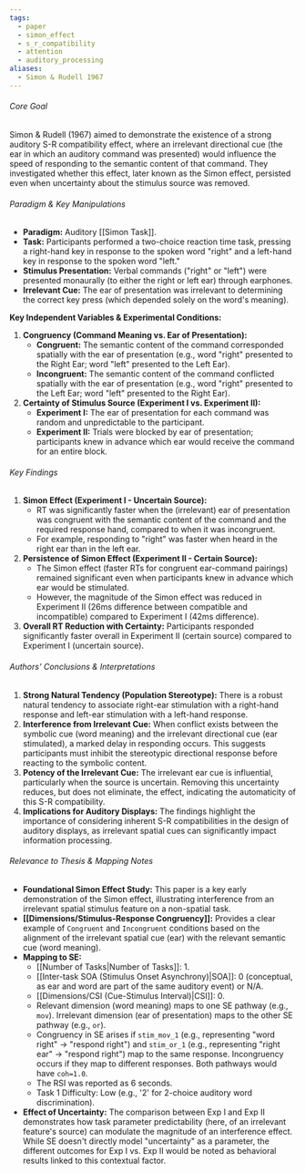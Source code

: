 ```yaml
---
tags:
  - paper
  - simon_effect
  - s_r_compatibility
  - attention
  - auditory_processing
aliases:
  - Simon & Rudell 1967
---
```

###### Core Goal
Simon & Rudell (1967) aimed to demonstrate the existence of a strong auditory S-R compatibility effect, where an irrelevant directional cue (the ear in which an auditory command was presented) would influence the speed of responding to the semantic content of that command. They investigated whether this effect, later known as the Simon effect, persisted even when uncertainty about the stimulus source was removed.

###### Paradigm & Key Manipulations

*   **Paradigm:** Auditory [[Simon Task]].
*   **Task:** Participants performed a two-choice reaction time task, pressing a right-hand key in response to the spoken word "right" and a left-hand key in response to the spoken word "left."
*   **Stimulus Presentation:** Verbal commands ("right" or "left") were presented monaurally (to either the right or left ear) through earphones.
*   **Irrelevant Cue:** The ear of presentation was irrelevant to determining the correct key press (which depended solely on the word's meaning).

**Key Independent Variables & Experimental Conditions:**

1.  **Congruency (Command Meaning vs. Ear of Presentation):**
    *   **Congruent:** The semantic content of the command corresponded spatially with the ear of presentation (e.g., word "right" presented to the Right Ear; word "left" presented to the Left Ear).
    *   **Incongruent:** The semantic content of the command conflicted spatially with the ear of presentation (e.g., word "right" presented to the Left Ear; word "left" presented to the Right Ear).
2.  **Certainty of Stimulus Source (Experiment I vs. Experiment II):**
    *   **Experiment I:** The ear of presentation for each command was random and unpredictable to the participant.
    *   **Experiment II:** Trials were blocked by ear of presentation; participants knew in advance which ear would receive the command for an entire block.

###### Key Findings

1.  **Simon Effect (Experiment I - Uncertain Source):**
    *   RT was significantly faster when the (irrelevant) ear of presentation was congruent with the semantic content of the command and the required response hand, compared to when it was incongruent.
    *   For example, responding to "right" was faster when heard in the right ear than in the left ear.
2.  **Persistence of Simon Effect (Experiment II - Certain Source):**
    *   The Simon effect (faster RTs for congruent ear-command pairings) remained significant even when participants knew in advance which ear would be stimulated.
    *   However, the magnitude of the Simon effect was reduced in Experiment II (26ms difference between compatible and incompatible) compared to Experiment I (42ms difference).
3.  **Overall RT Reduction with Certainty:** Participants responded significantly faster overall in Experiment II (certain source) compared to Experiment I (uncertain source).

###### Authors' Conclusions & Interpretations

1.  **Strong Natural Tendency (Population Stereotype):** There is a robust natural tendency to associate right-ear stimulation with a right-hand response and left-ear stimulation with a left-hand response.
2.  **Interference from Irrelevant Cue:** When conflict exists between the symbolic cue (word meaning) and the irrelevant directional cue (ear stimulated), a marked delay in responding occurs. This suggests participants must inhibit the stereotypic directional response before reacting to the symbolic content.
3.  **Potency of the Irrelevant Cue:** The irrelevant ear cue is influential, particularly when the source is uncertain. Removing this uncertainty reduces, but does not eliminate, the effect, indicating the automaticity of this S-R compatibility.
4.  **Implications for Auditory Displays:** The findings highlight the importance of considering inherent S-R compatibilities in the design of auditory displays, as irrelevant spatial cues can significantly impact information processing.

###### Relevance to Thesis & Mapping Notes

*   **Foundational Simon Effect Study:** This paper is a key early demonstration of the Simon effect, illustrating interference from an irrelevant spatial stimulus feature on a non-spatial task.
*   **[[Dimensions/Stimulus-Response Congruency]]:** Provides a clear example of `Congruent` and `Incongruent` conditions based on the alignment of the irrelevant spatial cue (ear) with the relevant semantic cue (word meaning).
*   **Mapping to SE:**
    *   [[Number of Tasks|Number of Tasks]]: 1.
    *   [[Inter-task SOA (Stimulus Onset Asynchrony)|SOA]]: 0 (conceptual, as ear and word are part of the same auditory event) or N/A.
    *   [[Dimensions/CSI (Cue-Stimulus Interval)|CSI]]: 0.
    *   Relevant dimension (word meaning) maps to one SE pathway (e.g., `mov`). Irrelevant dimension (ear of presentation) maps to the other SE pathway (e.g., `or`).
    *   Congruency in SE arises if `stim_mov_1` (e.g., representing "word right" -> "respond right") and `stim_or_1` (e.g., representing "right ear" -> "respond right") map to the same response. Incongruency occurs if they map to different responses. Both pathways would have `coh=1.0`.
    *   The RSI was reported as 6 seconds.
    *   Task 1 Difficulty: Low (e.g., '2' for 2-choice auditory word discrimination).
*   **Effect of Uncertainty:** The comparison between Exp I and Exp II demonstrates how task parameter predictability (here, of an irrelevant feature's source) can modulate the magnitude of an interference effect. While SE doesn't directly model "uncertainty" as a parameter, the different outcomes for Exp I vs. Exp II would be noted as behavioral results linked to this contextual factor.
